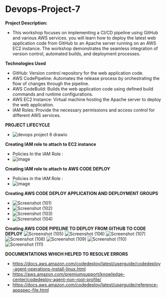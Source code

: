# Devops-Project-7 

<b> Project Description: </b>
- This workshop focuses on implementing a CI/CD pipeline using GitHub and various AWS services.
you will learn how to deploy the latest web application code from GitHub to an Apache server running on an AWS EC2 instance.
The workshop demonstrates the seamless integration of version control, automated builds, and deployment processes.

<b> Technologies Used </b>
- GitHub: Version control repository for the web application code.
- AWS CodePipeline: Automates the release process by orchestrating the flow of changes through the pipeline.
- AWS CodeBuild: Builds the web application code using defined build commands and runtime configurations.
- AWS EC2 Instance: Virtual machine hosting the Apache server to deploy the web application.
- IAM Roles: Provide the necessary permissions and access control for different AWS services.

<b> PROJECT LIFECYCLE </b>

- ![devops project 6 drawio](https://user-images.githubusercontent.com/53990452/188196586-5d968cec-891f-4d4c-83dc-ca106fa69939.png)



<b>  Creating IAM role to attach to EC2 instance </b>
 -  Policies In the IAM Role :
 -  ![image](https://user-images.githubusercontent.com/53990452/188197786-359ced6d-987d-42e9-beb0-42546eb22e85.png)


<b> Creating IAM role to attach to AWS CODE DEPLOY </b>
-  Policies in the IAM Role :
-  ![image](https://user-images.githubusercontent.com/53990452/188199120-9c6dacf6-d179-4c30-8818-6224df8f1abf.png)



<b> Creating AWS CODE DEPLOY  APPLICATION  AND DEPLOYMENT GROUPS </b> 
- ![Screenshot (101)](https://user-images.githubusercontent.com/53990452/188200145-699f2cc3-b220-441b-85d3-bf3e652aadb7.png)
- ![Screenshot (102)](https://user-images.githubusercontent.com/53990452/188200155-6e5929e7-d6c2-497a-8bd2-37664feb6db0.png)
- ![Screenshot (103)](https://user-images.githubusercontent.com/53990452/188200159-4f956e54-6d7c-461f-9e2a-a27f9a08155d.png)
- ![Screenshot (104)](https://user-images.githubusercontent.com/53990452/188200161-692988f2-b125-4566-b5cb-20b8fc94d7a2.png)


<b> Creating AWS CODE PIPELINE TO DEPLOY FROM GITHUB TO CODE DEPLOY</b>
![Screenshot (105)](https://user-images.githubusercontent.com/53990452/188200979-2eee9c7a-1a2f-4c9d-8e76-a5339d85f781.png)
![Screenshot (106)](https://user-images.githubusercontent.com/53990452/188200984-69f94ad2-0e2c-4ba5-b47f-592d7757ee84.png)
![Screenshot (107)](https://user-images.githubusercontent.com/53990452/188200987-9111bb2b-ebe6-46ac-b902-722287c10581.png)
![Screenshot (108)](https://user-images.githubusercontent.com/53990452/188200994-30453de3-ede4-4039-8a82-67678dfc5983.png)
![Screenshot (109)](https://user-images.githubusercontent.com/53990452/188200996-0662f944-5c2c-431a-b1a4-5f962ce66b79.png)
![Screenshot (110)](https://user-images.githubusercontent.com/53990452/188200998-d61bde54-cdeb-4e06-b61e-13c89c7bcdc3.png)
![Screenshot (111)](https://user-images.githubusercontent.com/53990452/188201000-563ece15-d35a-4054-8d08-a54ffd6a5f7b.png)

<b> DOCUMENTATIONS WHICH HELPED TO RESOLVE ERRORS </b>
- https://docs.aws.amazon.com/codedeploy/latest/userguide/codedeploy-agent-operations-install-linux.html
- https://aws.amazon.com/premiumsupport/knowledge-center/codedeploy-agent-non-root-profile/
- https://docs.aws.amazon.com/codedeploy/latest/userguide/reference-appspec-file.html
